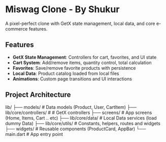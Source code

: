 # Miswag Clone - By Shukur

A pixel-perfect clone with GetX state management, local data, and core e-commerce features.

## Features

- **GetX State Management**: Controllers for cart, favorites, and UI state
- **Cart System**: Add/remove items, quantity control, total calculation
- **Favorites**: Save/remove favorite products with persistence
- **Local Data**: Product catalog loaded from local files
- **Animations**: Custom page transitions and UI interactions

## Project Architecture

lib/
├── models/ # Data models (Product, User, CartItem)
├── lib/core/controllers/ # # GetX controllers
├── screens/ # App screens (Home, Items, Cart .. etc)
├── lib/core/data/ # Local Data services (load dummy Data)
├── lib/core/utils/ # Constants, helpers, routes and widgets
├── widgets/ # Reusable components (ProductCard, AppBar)
└── main.dart # App entry point
